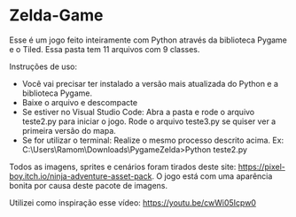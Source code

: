 # Zelda-Game
Esse é um jogo feito inteiramente com Python através da biblioteca Pygame e o Tiled. Essa pasta tem 11 arquivos com 9 classes. 

Instruções de uso:
- Você vai precisar ter instalado a versão mais atualizada do Python e a biblioteca Pygame.
- Baixe o arquivo e descompacte
- Se estiver no Visual Studio Code: Abra a pasta e rode o arquivo teste2.py para iniciar o jogo. Rode o arquivo teste3.py se quiser ver a primeira versão do mapa.
- Se for utilizar o terminal: Realize o mesmo processo descrito acima.
  Ex:
  C:\Users\Ramom\Downloads\PygameZelda>Python teste2.py

Todos as imagens, sprites e cenários foram tirados deste site: https://pixel-boy.itch.io/ninja-adventure-asset-pack. O jogo está com uma aparência bonita por causa deste pacote de imagens.

Utilizei como inspiração esse vídeo: https://youtu.be/cwWi05Icpw0
